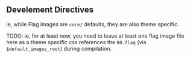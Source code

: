 ## Develement Directives ##

ie, while Flag images are `core/` defaults, they are also theme specific.

TODO: 
ie, for at least now, you need to leave at least one flag image file here
as a theme specific css references the `00.flag` (via `$default_images_root`) 
during compilation.


